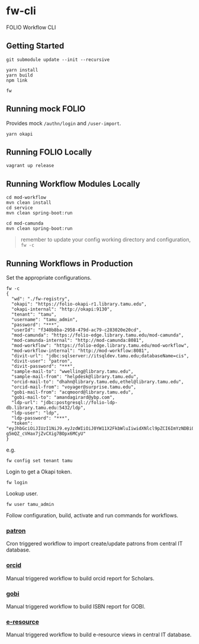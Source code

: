 # fw-cli

FOLIO Workflow CLI

## Getting Started
```
git submodule update --init --recursive

yarn install
yarn build
npm link

fw
```

## Running mock FOLIO

Provides mock `/authn/login` and `/user-import`.

```
yarn okapi
```

## Running FOLIO Locally

```
vagrant up release
```

## Running Workflow Modules Locally

```
cd mod-workflow
mvn clean install
cd service
mvn clean spring-boot:run

cd mod-camunda
mvn clean spring-boot:run
```

> remember to update your config working directory and configuration, `fw -c`

## Running Workflows in Production

Set the appropriate configurations.

```
fw -c
{
  "wd": "./fw-registry",
  "okapi": "https://folio-okapi-r1.library.tamu.edu",
  "okapi-internal": "http://okapi:9130",
  "tenant": "tamu",
  "username": "tamu_admin",
  "password": "***",
  "userId": "f340b8ba-2958-479d-ac79-c283020e20cd",
  "mod-camunda": "https://folio-edge.library.tamu.edu/mod-camunda",
  "mod-camunda-internal": "http://mod-camunda:8081",
  "mod-workflow": "https://folio-edge.library.tamu.edu/mod-workflow",
  "mod-workflow-internal": "http://mod-workflow:8081",
  "divit-url": "jdbc:sqlserver://itsqldev.tamu.edu;databaseName=cis",
  "divit-user": "patron",
  "divit-password": "***",
  "sample-mail-to": "wwelling@library.tamu.edu",
  "sample-mail-from": "helpdesk@library.tamu.edu",
  "orcid-mail-to": "dhahn@library.tamu.edu,ethel@library.tamu.edu",
  "orcid-mail-from": "voyager@surprise.tamu.edu",
  "gobi-mail-from": "acqmoord@library.tamu.edu",
  "gobi-mail-to": "amandagirard@ybp.com",
  "ldp-url": "jdbc:postgresql://folio-ldp-db.library.tamu.edu:5432/ldp",
  "ldp-user": "ldp",
  "ldp-password": "***",
  "token": "eyJhbGciOiJIUzI1NiJ9.eyJzdWIiOiJ0YW11X2FkbWluIiwidXNlcl9pZCI6ImYzNDBiOGJhLTI5NTgtNDc5ZC1hYzc5LWMyODMwMjBlMjBjZCIsImlhdCI6MTYyMjY0NTAwMywidGVuYW50IjoidGFtdSJ9.iWZhbsNWJwS66-g5mQZ_cVHax7jZvCXig7BOpx6MCyU"
}
```

e.g.
```
fw config set tenant tamu
```

Login to get a Okapi token.

```
fw login
```

Lookup user.

```
fw user tamu_admin
```

Follow configuration, build, activate and run commands for workflows.

### [patron](https://github.com/TAMULib/fw-registry/tree/main#patron)

Cron triggered workflow to import create/update patrons from central IT database.

### [orcid](https://github.com/TAMULib/fw-registry/tree/main#orcid)

Manual triggered workflow to build orcid report for Scholars.

### [gobi](https://github.com/TAMULib/fw-registry/tree/main#gobi)

Manual triggered workflow to build ISBN report for GOBI.

### [e-resource](https://github.com/TAMULib/fw-registry/tree/main#e-resource)

Manual triggered workflow to build e-resource views in central IT database.
